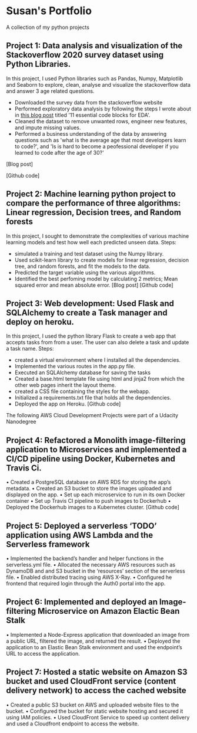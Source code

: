 # Susan's Portfolio
A collection of my python projects


## Project 1: Data analysis and visualization of the Stackoverflow 2020 survey dataset using Python Libraries.

In this project, I used Python libraries such as Pandas, Numpy, Matplotlib and Seaborn to explore, clean, analyse and visualize the stackoverflow data and answer 3 age related questions.
- Downloaded the survey data from the stackoverflow website
- Performed exploratory data analysis by following the steps I wrote about in [this blog post](https://towardsdatascience.com/11-simple-code-blocks-for-complete-exploratory-data-analysis-eda-67c2817f56cd) titled '11 essential code blocks for EDA'.
- Cleaned the dataset to remove unwanted rows, engineer new features, and impute missing values.
- Performed a business understanding of the data by answering questions such as 'what is the average age that most developers learn to code?', and 'Is is hard to become a peofessional developer if you learned to code after the age of 30?'

[Blog post]

[Github code]


## Project 2: Machine learning python project to compare the performance of three algorithms: Linear regression, Decision trees, and Random forests

In this project, I sought to demonstrate the complexities of various machine learning models and test how well each predicted unseen data.
Steps:
- simulated a training and test dataset using the Numpy library.
- Used scikit-learn library to create models for linear regression, decision tree, and random forests, and fit the models to the data.
- Predicted the target variable using the various algorithms.
- Identified the best perfoming model by calculating 2 metrics; Mean squared error and mean absolute error.
[Blog post]
[Github code]

## Project 3: Web development: Used Flask and SQLAlchemy to create a Task manager and deploy on heroku.

In this project, I used the python library Flask to create a web app that accepts tasks from from a user. The user can also delete a task and update a task name.
Steps:
- created a virtual environment where I installed all the dependencies.
- Implemented the various routes in the app.py file.
- Executed an SQLAlchemy database for saving the tasks
- Created a base.html template file using html and jinja2 from which the other web pages inherit the layout theme.
- created a CSS file containing the styles for the webapp.
- Initialized a requirements.txt file that holds all the dependencies.
- Deployed the app on Heroku.
[Github code]

The following AWS Cloud Development Projects were part of a Udacity Nanodegree

## Project 4: Refactored a Monolith image-filtering application to Microservices and implemented a CI/CD pipeline using Docker, Kubernetes and Travis Ci.

•	Created a PostgreSQL database on AWS RDS for storing the app’s metadata.
•	Created an S3 bucket to store the images uploaded and displayed on the app.
•	Set up each microservice to run in its own Docker container
•	Set up Travis CI pipeline to push images to Dockerhub
•	Deployed the Dockerhub images to a Kubernetes cluster.
[Github code]

## Project 5: Deployed a serverless ‘TODO’ application using AWS Lambda and the Serverless framework

•	Implemented the backend’s handler and helper functions in the serverless.yml file.
•	Allocated the necessary AWS resources such as DynamoDB and and S3 bucket in the ‘resources’ section of the serverless file.
•	Enabled distributed tracing using AWS X-Ray.
•	Configured he frontend that required login through the Auth0 portal into the app.

## Project 6: Implemented and deployed an Image-filtering Microservice on Amazon  Elactic Bean Stalk

•	Implemented a Node-Express application that downloaded an image from a public URL, filtered the image, and returned the result.
•	Deployed the application to an Elastic Bean Stalk environment and used the endpoint’s URL to access the application.

## Project 7: Hosted a static website on Amazon S3 bucket and used CloudFront service (content delivery network) to access the cached website

•	Created a public S3 bucket on AWS and uploaded website files to the bucket.
•	Configured the bucket for static website hosting and secured it using IAM policies.
•	Used CloudFront Service to speed up content delivery and used a Cloudfront endpoint to access the website.

